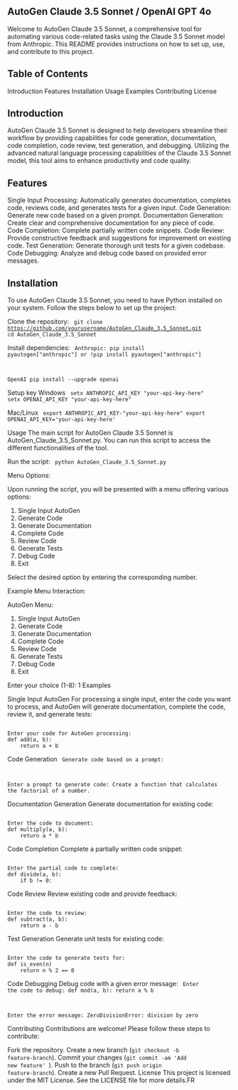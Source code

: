 ## AutoGen Claude 3.5 Sonnet / OpenAI GPT 4o
Welcome to AutoGen Claude 3.5 Sonnet, a comprehensive tool for automating various code-related tasks using the Claude 3.5 Sonnet model from Anthropic. This README provides instructions on how to set up, use, and contribute to this project.

## Table of Contents

Introduction
Features
Installation
Usage
Examples
Contributing
License

## Introduction

AutoGen Claude 3.5 Sonnet is designed to help developers streamline their workflow by providing capabilities for code generation, documentation, code completion, code review, test generation, and debugging. Utilizing the advanced natural language processing capabilities of the Claude 3.5 Sonnet model, this tool aims to enhance productivity and code quality.

## Features
Single Input Processing: Automatically generates documentation, completes code, reviews code, and generates tests for a given input.
Code Generation: Generate new code based on a given prompt.
Documentation Generation: Create clear and comprehensive documentation for any piece of code.
Code Completion: Complete partially written code snippets.
Code Review: Provide constructive feedback and suggestions for improvement on existing code.
Test Generation: Generate thorough unit tests for a given codebase.
Code Debugging: Analyze and debug code based on provided error messages.

## Installation
To use AutoGen Claude 3.5 Sonnet, you need to have Python installed on your system. Follow the steps below to set up the project:

Clone the repository:
<code>
git clone https://github.com/yourusername/AutoGen_Claude_3.5_Sonnet.git
cd AutoGen_Claude_3.5_Sonnet
</code>

Install dependencies:
<code>
Anthropic:
pip install pyautogen["anthropic"]
or
!pip install pyautogen["anthropic"]

OpenAI
pip install --upgrade openai
</code>

Setup key
Windows
<code>
setx ANTHROPIC_API_KEY "your-api-key-here"
setx OPENAI_API_KEY "your-api-key-here"
</code>

Mac/Linux
<code>
export ANTHROPIC_API_KEY-"your-api-key-here"
export OPENAI_API_KEY='your-api-key-here'
</code>

Usage
The main script for AutoGen Claude 3.5 Sonnet is AutoGen_Claude_3.5_Sonnet.py. You can run this script to access the different functionalities of the tool.

Run the script:
<code>
python AutoGen_Claude_3.5_Sonnet.py
</code>

Menu Options:

Upon running the script, you will be presented with a menu offering various options:

1. Single Input AutoGen
2. Generate Code
3. Generate Documentation
4. Complete Code
5. Review Code
6. Generate Tests
7. Debug Code
8. Exit

Select the desired option by entering the corresponding number.

Example Menu Interaction:

AutoGen Menu:
1. Single Input AutoGen
2. Generate Code
3. Generate Documentation
4. Complete Code
5. Review Code
6. Generate Tests
7. Debug Code
8. Exit

Enter your choice (1-8): 1
Examples

Single Input AutoGen
For processing a single input, enter the code you want to process, and AutoGen will generate documentation, complete the code, review it, and generate tests:

<code>
Enter your code for AutoGen processing:
def add(a, b):
    return a + b
</code>

Code Generation
<code>
Generate code based on a prompt:

Enter a prompt to generate code: Create a function that calculates the factorial of a number.
</code>


Documentation Generation
Generate documentation for existing code:

<code>
Enter the code to document:
def multiply(a, b):
    return a * b
</code>

Code Completion
Complete a partially written code snippet:

<code>
Enter the partial code to complete:
def divide(a, b):
    if b != 0:
</code>

Code Review
Review existing code and provide feedback:

<code>
Enter the code to review:
def subtract(a, b):
    return a - b
</code>
    
Test Generation
Generate unit tests for existing code:

<code>
Enter the code to generate tests for:
def is_even(n)
    return n % 2 == 0
</code>


Code Debugging
Debug code with a given error message:
<code>
Enter the code to debug:
def mod(a, b):
    return a % b

Enter the error message:
ZeroDivisionError: division by zero
</code>

Contributing
Contributions are welcome! Please follow these steps to contribute:

Fork the repository.
Create a new branch (<code>git checkout -b feature-branch</code>).
Commit your changes (<code>git commit -am 'Add new feature' </code>).
Push to the branch (<code>git push origin feature-branch</code>).
Create a new Pull Request.
License
This project is licensed under the MIT License. See the LICENSE file for more details.FR
